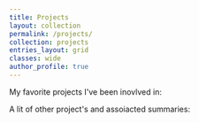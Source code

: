 ```yaml
---
title: Projects
layout: collection
permalink: /projects/
collection: projects
entries_layout: grid
classes: wide
author_profile: true
---
```


My favorite projects I've been inovlved in: 





A lit of other project's and assoiacted summaries: